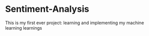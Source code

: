 # Sentiment-Analysis
This is my first ever project: learning and implementing my machine learning learnings
